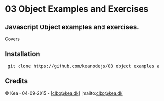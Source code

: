 # 03 Object Examples and Exercises

## Javascript Object examples and exercises.   

Covers:   


## Installation

<pre> git clone https://github.com/keanodejs/03_object_examples_and_exercises.git</pre>

## Credits

&copy; Kea - 04-09-2015 - [clbo@kea.dk]  (mailto:clbo@kea.dk)